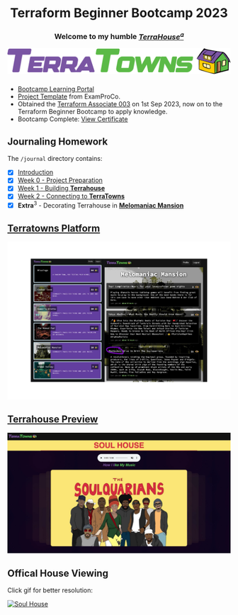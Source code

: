 <div align="center">
  <h1>Terraform Beginner Bootcamp 2023</h1>
  <h3>Welcome to my humble <a href="https://terratowns.cloud/h/bf6e6418-bdd0-42f8-a985-153b5dfd5901"><em>TerraHouse</em><sup>𝛼</sup></a></h2>
</div>

<div align="center">
  <a href="https://terraform.cloudprojectbootcamp.com/"><img src="assets/terratowns.png" alt="Terraform Beginner Bootcamp Image"></a>
</div>

###

- [Bootcamp Learning Portal](https://app.exampro.co/student/journey/terraform-cpb)
- [Project Template](https://github.com/ExamProCo/terraform-beginner-bootcamp-2023) from ExamProCo.
- Obtained the [Terraform Associate 003](https://www.hashicorp.com/certification/terraform-associate) on 1st Sep 2023, now on to the Terraform Beginner Bootcamp to apply knowledge.
- Bootcamp Complete: [View Certificate](https://www.linkedin.com/in/anthonyadesanwo/overlay/1635545622609/single-media-viewer/?profileId=ACoAADdjtGMBnQNNMWIpESWjnpa7tvx3vjJTl9k)

## Journaling Homework

The `/journal` directory contains:

- [x] [Introduction](#terraform-beginner-bootcamp-2023)
- [x] [Week 0 - Project Preparation](journal/week0.md)
- [x] [Week 1 - Building **Terrahouse**](journal/week1.md)
- [x] [Week 2 - Connecting to **TerraTowns**](journal/week2.md)
- [x] <strong>Extra</strong><sup>3</sup> - Decorating Terrahouse in [**Melomaniac Mansion**](https://terratowns.cloud/t/melomaniac-mansion)

## [Terratowns Platform](https://terratowns.cloud)

![Terratowns](./assets/tt-overview.png)

## [Terrahouse Preview](https://terratowns.cloud/h/bf6e6418-bdd0-42f8-a985-153b5dfd5901)

![Soul House Preview](./assets/th-preview.png)

## Offical House Viewing
Click gif for better resolution:

<a href="https://www.veed.io/view/c2aa8daa-2177-4de4-85fd-6bd92999994e?irclickid=37ZR4VwmkxyLWrVwUx0Mo3EtUkFT6UX34S3kVo0&utm_source=Anton+Kovalenko&utm_medium=affiliate&utm_campaign=Anton+Kovalenko&utm_content=Online+Tracking+Link&irgwc=1&panel=share"><img style="width:100vw;" title="Soul House" src="/assets/house-viewing.gif"></a>
